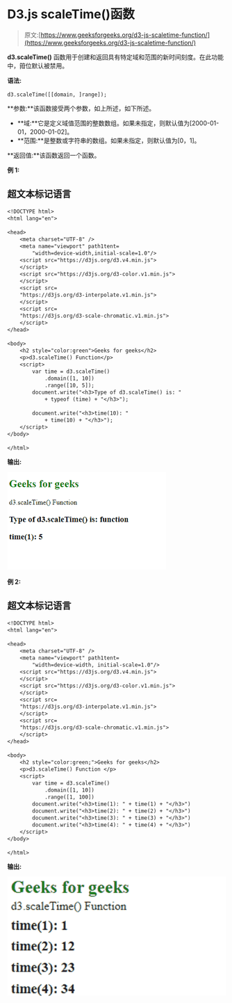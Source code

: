 # D3.js scaleTime()函数

> 原文:[https://www.geeksforgeeks.org/d3-js-scaletime-function/](https://www.geeksforgeeks.org/d3-js-scaletime-function/)

**d3.scaleTime()** 函数用于创建和返回具有特定域和范围的新时间刻度。在此功能中，箝位默认被禁用。

**语法:**

```
d3.scaleTime([[domain, ]range]);
```

**参数:**该函数接受两个参数，如上所述，如下所述。

*   **域:**它是定义域值范围的整数数组。如果未指定，则默认值为[2000-01-01，2000-01-02]。
*   **范围:**是整数或字符串的数组。如果未指定，则默认值为[0，1]。

**返回值:**该函数返回一个函数。

**例 1:**

## 超文本标记语言

```
<!DOCTYPE html>
<html lang="en">

<head>
    <meta charset="UTF-8" />
    <meta name="viewport" path1tent=
        "width=device-width,initial-scale=1.0"/>
    <script src="https://d3js.org/d3.v4.min.js">
    </script>
    <script src="https://d3js.org/d3-color.v1.min.js">
    </script>
    <script src=
    "https://d3js.org/d3-interpolate.v1.min.js">
    </script>
    <script src=
    "https://d3js.org/d3-scale-chromatic.v1.min.js">
    </script>
</head>

<body>
    <h2 style="color:green">Geeks for geeks</h2>
    <p>d3.scaleTime() Function</p>
    <script>
        var time = d3.scaleTime()
            .domain([1, 10])
            .range([10, 5]);
        document.write("<h3>Type of d3.scaleTime() is: "
            + typeof (time) + "</h3>");

        document.write("<h3>time(10): " 
            + time(10) + "</h3>");
    </script>
</body>

</html>
```

**输出:**

![](img/537ee4f997d93205df677db527c9c9f5.png)

**例 2:**

## 超文本标记语言

```
<!DOCTYPE html>
<html lang="en">

<head>
    <meta charset="UTF-8" />
    <meta name="viewport" path1tent=
        "width=device-width, initial-scale=1.0"/>
    <script src="https://d3js.org/d3.v4.min.js">
    </script>
    <script src="https://d3js.org/d3-color.v1.min.js">
    </script>
    <script src=
    "https://d3js.org/d3-interpolate.v1.min.js">
    </script>
    <script src=
    "https://d3js.org/d3-scale-chromatic.v1.min.js">
    </script>
</head>

<body>
    <h2 style="color:green;">Geeks for geeks</h2>
    <p>d3.scaleTime() Function </p>
    <script>
        var time = d3.scaleTime()
            .domain([1, 10])
            .range([1, 100])
        document.write("<h3>time(1): " + time(1) + "</h3>")
        document.write("<h3>time(2): " + time(2) + "</h3>")
        document.write("<h3>time(3): " + time(3) + "</h3>")
        document.write("<h3>time(4): " + time(4) + "</h3>")
    </script>
</body>

</html>
```

**输出:**

![](img/45d184cce9f3dcfaf5e317f03d806432.png)